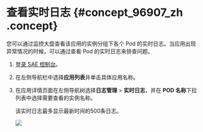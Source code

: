 # 查看实时日志 {#concept_96907_zh .concept}

您可以通过监控大盘查看该应用的实例分组下各个 Pod 的实时日志。当应用出现异常情况的时候，可以通过查看 Pod 的实时日志来排查问题。

1.  [登录 SAE 控制台](http://sae.console.aliyun.com)。
2.  在左侧导航栏中选择**应用列表**并单击具体应用名称。
3.  在应用详情页面在左侧导航树选择**日志管理** \> **实时日志**，并在 **POD 名称**下拉列表中选择需要查看的实例名称。

    该实时日志最多显示最新时间的500条日志。

    ![](https://aliware-images.oss-cn-hangzhou.aliyuncs.com/EDAS/Serverless/Serverless_console_realtime_logs.png)


